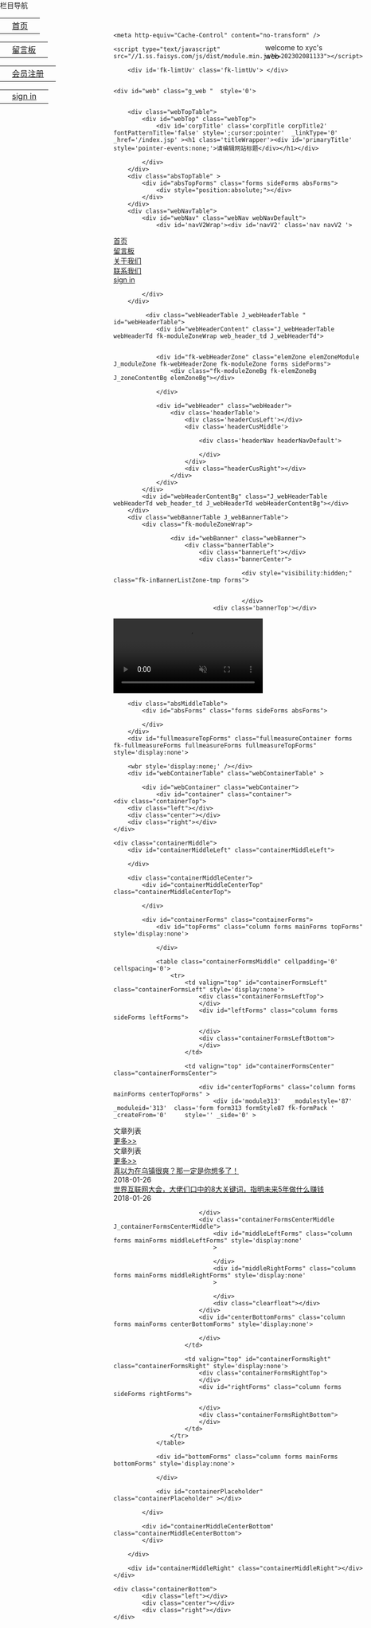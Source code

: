 <!--<html><head></head><body></body></html>-->
<html class="__noGmain g_html">
<head>
<title>hack chat</title>
<meta name="keywords" content=""/>
<meta name="description" content=""/>

<meta http-equiv="Content-Type" content="text/html; charset=utf-8" />
<link rel="dns-prefetch" href="//0.ss.faisys.com">
<link rel="dns-prefetch" href="//2.ss.faisys.com">
<link rel="dns-prefetch" href="//1.ss.faisys.com">
<link rel="dns-prefetch" href="//jzs.faisys.com">
<link rel="dns-prefetch" href="//fe.faisys.com">
<link rel="dns-prefetch" href="//jzfe.faisys.com">


	<meta http-equiv="Cache-Control" content="no-transform" />

<meta http-equiv="X-UA-Compatible" content="IE=edge" />
<meta name="format-detection" content="telephone=no,email=no,address=no" />
<meta name="renderer" content="webkit" />
<meta property="og:url" content="http://bb28233956-1.jzfkw.net">
<script id="faiHawkEyeScript" charset="utf-8" type="text/javascript" src="https://fe.faisco.cn/hawkEye/outerChain.jsp?appid=3002&aid=30457753&bsAid=30457753&bsId=1&bsWid=100&isOem=false&webName=site"></script>
<link rel="shortcut icon" href="data:;base64,="/>
<meta itemprop="name" content="hack chat"/>
<link rel='canonical' href='https://bb28233956-1.jzfkw.net/'>


<link type="text/css" href="//2.ss.faisys.com/css/dist/styles/siteBase2.min.css?v=202302081133" rel="stylesheet" />
<link type="text/css" href="//2.ss.faisys.com/css/dist/styles/base2.min.css?v=202302081133" rel="stylesheet" />
<link type="text/css" href="//2.ss.faisys.com/css/dist/module.min.css?v=202302081133" rel="stylesheet" />
<link type="text/css" href="//jzs.faisys.com/1010/fkTheme.min.css?v=20230111155647&aid=30457753&wid=100&isNavV2=true&isBannerV2=true&isGrayTest=true" rel="stylesheet" />

<link type="text/css" href="//2.ss.faisys.com/css/dist/styles/themeMixin.min.css?v=202302081133" rel="stylesheet" />

	
<style>
	.animateModule{
		opacity:0 !important;
	}
	
	.fk-formMiddle-hidden{opacity: 0}
</style>
<link type='text/css' href='//2.ss.faisys.com/css/dist/styles/newSearchBoxStyle.min.css?v=202204251139' rel='stylesheet'>
	<link type="text/css" href="http://bb28233956-1.jzfkw.net/jzcusstyle.jsp?id=-1&colId=2&extId=0&_csw=0" rel="stylesheet" id="cussstyle"/>

<script>


var _perfGray = true;
var _portalHost = "i.fkw.com";
var _mallJzallsiteHost = "i.mall.fkw.com";
var _wid = 100;
if (typeof Fai == 'undefined'){
    Fai = {};
    Fai.top = window;
}
var _lcid = 2052,
	_isNoFormIndex = true,
	_curLanCode = 'cn',
	_openStaticUrl = true,
	defaultLcid = 2052,
	_aid = 30457753,
	statId = -1,
	_debug = false,
	_isPre = false,
	_siteDomain = '//bb28233956-1.jzfkw.net',
	_resRoot = '//0.ss.faisys.com',
	_colId = 2,
	newsDetailPage = 7,
	productDetailPage = 8,
	photoDetailPage = 22,
	_fromColId = -1,
	_designAuth = false,
	_manageMode = false,
	_oem = false,
	siteVipBeforeExpireDays = -1000,
	siteVipBeforeExpireHours = 0,
	_getVipVipStartTime = {"siteVipStartMoreThan7Days":false,"siteVipStartMoreThan30DaysAllSite":false,"siteVipVipStartTime":"0"},                          
	_siteVer = 10,
	_fdpSiteVer = 1,
	_manageStatus = false,
    __noTable = true,
    __noGmain = true,
    _vueStyleGrayTest = false,
    _mutationObLog = false,
	_simpleTextGrayTest = true,
	_mutationObGrayTest = true,
	_openRemoveUrlArgs = true,
	_setReqHttpOnlyCookie = true,
	_useFullUrl = true,
	newUserHasAddModule = true,		
	_floatImgLazyLoadGrayTest = true,
	_showFirstOpenRapid = false,
	_isTemplateVersion2 = true,
	_uiMode= false,
	_openBannerLazyOptimize  = true,
	isWaterMarkUser = false;

     Fai.top._oldFooterGuideUrl = '//jz.fkw.com/blog/5405'; 
    _cusSiteWidth = 1200;
	Fai.top._uploadImgSizeLimit = 1;
	Fai.top.isReActive = false;;
	Fai.top.jzCustodyExpireShowAD = false;

</script>

<script type="text/javascript" src ="//1.ss.faisys.com/js/comm/vue/vue-2.6.14.min.js?v=202302081133"></script>

<script type="text/javascript" src="//1.ss.faisys.com/js/dist/libs/comMethods.min.js?v=202302081133"></script>
<script type="text/javascript" src="//1.ss.faisys.com/js/dist/libs/jzUtils.min.js?v=202302081133"></script>
<script type="text/javascript" src="//1.ss.faisys.com/js/comm/polyfill.min.js?v=202204251139"></script>
<script>var __jzFrontendResRoot__ = '//jzfe.faisys.com';</script>
<script src='//jzfe.faisys.com/dist/request/jzRequest.min.js?v=202301041255' type='text/javascript'></script>
<script src='//jzfe.faisys.com/dist/utils/jzUtils.min.js?v=202301041255' type='text/javascript'></script>
<script src='//jzfe.faisys.com/dist/biz-shared/bizShared.min.js?v=202301041255' type='text/javascript'></script>
<link href='//jzfe.faisys.com/dist/biz-shared/bizShared.min.css?v=202301041255' type='text/css' rel='stylesheet'/>


<script type="text/javascript" src="//1.ss.faisys.com/js/comm/jquery/jquery-core.min.js?v=202204251139"></script>
<script type="text/javascript" src="//1.ss.faisys.com/js/comm/jquery/jquery-mousewheel.min.js?v=201912181508"></script>

<script type="text/javascript" src="//1.ss.faisys.com/js/dist/frontend.min.js?v=202302081133"></script>
<script type="text/javascript" src="//1.ss.faisys.com/js/comm/jquery/jquery-ui-core.min.js?v=202302081133"></script>

<script type="text/javascript" src="//1.ss.faisys.com/js/dist/partitionSite.min.js?v=202302081133"></script>



<script type="text/javascript" src="//1.ss.faisys.com/js/locale/2052.min.js?v=202302081133"></script>

<script type="text/javascript" src="//1.ss.faisys.com/js/dist/site.min.js?v=202302081133"></script>

	<script type="text/javascript" src="//1.ss.faisys.com/js/dist/module.min.js?v=202302081133"></script>


</head>
<body class="g_body g_locale2052 g_cusSiteWidth bUserWrap" >

		<div id='fk-limtUv' class='fk-limtUv'> </div>	


	<div id="web" class="g_web "  style='0'>

	    
        <div class="webTopTable">
            <div id="webTop" class="webTop">
                <div id='corpTitle' class='corpTitle corpTitle2' fontPatternTitle='false' style=';cursor:pointer'  _linkType='0' _href='/index.jsp' ><h1 class='titleWrapper'><div id='primaryTitle' style='pointer-events:none;'>请编辑网站标题</div></h1></div>

            </div>
        </div>
        <div class="absTopTable" >
            <div id="absTopForms" class="forms sideForms absForms">
                <div style="position:absolute;"></div>
            </div>
        </div>
        <div class="webNavTable">
            <div id="webNav" class="webNav webNavDefault">
                <div id='navV2Wrap'><div id='navV2' class='nav navV2 '>
<div class='navMainContent'><div class='navContent'>
<div id='navCenterContent' class='navCenterContent'>
<div id='navCenter' class='navCenter'>
<div class='itemPrev'></div>
<div class='itemContainer'>
<div title='' id='nav2' class='item itemCol2 itemIndex1 itemSelected' colId='2'  onclick='JZ.setUrlArgToCookieAndJumpByWindowOpen("http://bb28233956-1.jzfkw.net/", "_self")' _jump='JZ.setUrlArgToCookieAndJumpByWindowOpen("http://bb28233956-1.jzfkw.net/", "_self")'>
<div class='itemCenter navItem'><a hidefocus='true' style='outline:none;' class='J_nav_item_link  ' href='http://bb28233956-1.jzfkw.net/'  onclick=';return false;' ><div class='nav_item_wrapper'><span class='itemName0 J_nav_item_name'>首页</span><span style='display:none;' class='navItemSubName J_nav_item_subname'>Home</span></div><div class='nav_item_arrow J_nav_item_arrow hide nav_item_arrow_hollow_triangle' data-pack-modules-len='0'></div></a></div></div>
<div class='itemSep'><span class='itemSepLine'></span></div><div title='' id='nav9' class='item itemCol9 itemIndex2' colId='9'  onclick='JZ.setUrlArgToCookieAndJumpByWindowOpen("http://bb28233956-1.jzfkw.net/msgBoard.jsp", "_self")' _jump='JZ.setUrlArgToCookieAndJumpByWindowOpen("http://bb28233956-1.jzfkw.net/msgBoard.jsp", "_self")'>
<div class='itemCenter navItem'><a hidefocus='true' style='outline:none;' class='J_nav_item_link  ' href='http://bb28233956-1.jzfkw.net/msgBoard.jsp'  onclick=';return false;' ><div class='nav_item_wrapper'><span class='itemName0 J_nav_item_name'>留言板</span><span style='display:none;' class='navItemSubName J_nav_item_subname'>Messages</span></div><div class='nav_item_arrow J_nav_item_arrow hide nav_item_arrow_hollow_triangle' data-pack-modules-len='0'></div></a></div></div>
<div class='itemSep'><span class='itemSepLine'></span></div><div title='' id='nav103' class='item itemCol103 itemIndex3' colId='103'  onclick='JZ.setUrlArgToCookieAndJumpByWindowOpen("http://bb28233956-1.jzfkw.net/col.jsp?id=103", "_self")' _jump='JZ.setUrlArgToCookieAndJumpByWindowOpen("http://bb28233956-1.jzfkw.net/col.jsp?id=103", "_self")'>
<div class='itemCenter navItem'><a hidefocus='true' style='outline:none;' class='J_nav_item_link  ' href='http://bb28233956-1.jzfkw.net/col.jsp?id=103'  onclick=';return false;' ><div class='nav_item_wrapper'><span class='itemName0 J_nav_item_name'>关于我们</span><span style='display:none;' class='navItemSubName J_nav_item_subname'>Nav</span></div><div class='nav_item_arrow J_nav_item_arrow hide nav_item_arrow_hollow_triangle' data-pack-modules-len='0'></div></a></div></div>
<div class='itemSep'><span class='itemSepLine'></span></div><div title='' id='nav104' class='item itemCol104 itemIndex4' colId='104'  onclick='JZ.setUrlArgToCookieAndJumpByWindowOpen("http://bb28233956-1.jzfkw.net/col.jsp?id=104", "_self")' _jump='JZ.setUrlArgToCookieAndJumpByWindowOpen("http://bb28233956-1.jzfkw.net/col.jsp?id=104", "_self")'>
<div class='itemCenter navItem'><a hidefocus='true' style='outline:none;' class='J_nav_item_link  ' href='http://bb28233956-1.jzfkw.net/col.jsp?id=104'  onclick=';return false;' ><div class='nav_item_wrapper'><span class='itemName0 J_nav_item_name'>联系我们</span><span style='display:none;' class='navItemSubName J_nav_item_subname'>Nav</span></div><div class='nav_item_arrow J_nav_item_arrow hide nav_item_arrow_hollow_triangle' data-pack-modules-len='0'></div></a></div></div>
<div class='itemSep'><span class='itemSepLine'></span></div><div title='' id='nav18' class='item itemCol18 itemIndex5' colId='18'  onclick='JZ.setUrlArgToCookieAndJumpByWindowOpen("http://bb28233956-1.jzfkw.net/login.jsp", "_self")' _jump='JZ.setUrlArgToCookieAndJumpByWindowOpen("http://bb28233956-1.jzfkw.net/login.jsp", "_self")'>
<div class='itemCenter navItem'><a hidefocus='true' style='outline:none;' class='J_nav_item_link  ' href='http://bb28233956-1.jzfkw.net/login.jsp'  onclick=';return false;' ><div class='nav_item_wrapper'><span class='itemName0 J_nav_item_name'>sign in</span><span style='display:none;' class='navItemSubName J_nav_item_subname'>Login</span></div><div class='nav_item_arrow J_nav_item_arrow hide nav_item_arrow_hollow_triangle' data-pack-modules-len='0'></div></a></div></div>
</div>
<div class='itemNext'></div>
</div>
</div>
</div>
</div>
</div>
</div>

            </div>
        </div>
		
             <div class="webHeaderTable J_webHeaderTable " id="webHeaderTable">
                <div id="webHeaderContent" class="J_webHeaderTable webHeaderTd fk-moduleZoneWrap web_header_td J_webHeaderTd">
       
                
                <div id="fk-webHeaderZone" class="elemZone elemZoneModule J_moduleZone fk-webHeaderZone fk-moduleZone forms sideForms">
                    <div class="fk-moduleZoneBg fk-elemZoneBg J_zoneContentBg elemZoneBg"></div>
                    
                </div>
                
                <div id="webHeader" class="webHeader">
                    <div class='headerTable'>
                        <div class='headerCusLeft'></div>
                        <div class='headerCusMiddle'>

                            <div class='headerNav headerNavDefault'>
                            
                            </div>
                        </div>
                        <div class="headerCusRight"></div>
                    </div>
                </div>
            </div>
            <div id="webHeaderContentBg" class="J_webHeaderTable webHeaderTd web_header_td J_webHeaderTd webHeaderContentBg"></div>
		</div>
		<div class="webBannerTable J_webBannerTable">
			<div class="fk-moduleZoneWrap">
					
					<div id="webBanner" class="webBanner">
						<div class="bannerTable">
                            <div class="bannerLeft"></div>
                            <div class="bannerCenter">
                                		
                                        <div style="visibility:hidden;" class="fk-inBannerListZone-tmp forms">

                                			
                                        </div>	
                                <div class='bannerTop'></div>
<div id='videoBanner' style='' class='video_banner_wrap '>		<div class='banner_video_background'>			<video id='bannerVideo' playsinline='' muted='muted' loop='loop' autoplay='autoplay' controls='false' class='banner_video_bg'><source src='//0.ss.faisys.com/image/rimage/section/banner/default/flv.mp4' type='video/mp4'>			</video>			<div class='banner_video_playbtn banner_video_playbtn-hidden'>				<div class='banner_video_svgbtn'></div>				<div class='banner_video_imgbtn' ></div>			</div>		</div>		<div class='banner_video_content'></div></div>
                            </div>
                            <div class="bannerRight"></div>
						</div>
					</div>
	    		</div>
	    	</div>

		<div class="absMiddleTable">
            <div id="absForms" class="forms sideForms absForms">
                
            </div>
		</div>
		<div id="fullmeasureTopForms" class="fullmeasureContainer forms fk-fullmeasureForms fullmeasureForms fullmeasureTopForms" style='display:none'>
			
		<wbr style='display:none;' /></div>
		<div id="webContainerTable" class="webContainerTable" >

            <div id="webContainer" class="webContainer">
                <div id="container" class="container">
    <div class="containerTop">
        <div class="left"></div>
        <div class="center"></div>
        <div class="right"></div>
    </div>

    <div class="containerMiddle">
        <div id="containerMiddleLeft" class="containerMiddleLeft">
                
        </div>

        <div class="containerMiddleCenter">
            <div id="containerMiddleCenterTop" class="containerMiddleCenterTop">
                
            </div>

            <div id="containerForms" class="containerForms">
                <div id="topForms" class="column forms mainForms topForms" style='display:none'>
                    
                </div>

                <table class="containerFormsMiddle" cellpadding='0' cellspacing='0'>
                    <tr>
                        <td valign="top" id="containerFormsLeft" class="containerFormsLeft" style='display:none'>
                            <div class="containerFormsLeftTop">
                            </div>
                            <div id="leftForms" class="column forms sideForms leftForms">
                                
                            </div>
                            <div class="containerFormsLeftBottom">
                            </div>
                        </td>

                        <td valign="top" id="containerFormsCenter" class="containerFormsCenter">
                
                            <div id="centerTopForms" class="column forms mainForms centerTopForms" >
                                <div id='module313'   _modulestyle='87' _moduleid='313'  class='form form313 formStyle87 fk-formPack ' _createFrom='0'     style='' _side='0' >
<div class='J_packContent f-packContent f-packContent313 elemZone elemZoneModule' id='fk-packContent313'><div class='fk-elemZoneBg J_zoneContentBg elemZoneBg f-packContentBg f-packContentBg313'></div>
<div id='module318'   _modulestyle='11' _moduleid='318'  class='form form318 formStyle11'     style='position:absolute;top:0px;left:0px;width:200px;' _side='0' >
<div class='formBanner formBanner318'  style=''>
<div class='left left318'></div>
<div class='center center318' valign='top'>
<div class='formBannerTitle formBannerTitle318'>
<span class='titleLeft titleLeft318' valign='top'>
</span>
<div class='titleCenter titleCenter318' valign='top'>
<div class='titleText titleText318'><span class='bannerNormalTitle fk_mainTitle mainTitle mainTitle318'>栏目导航</span></div>
</div>
<span class='titleRight titleRight318' valign='top'>
</span>
</div>
</div>
<div class='right right318'></div>
</div>
<div class=' formMiddle formMiddle318' style=''>
<div class='formMiddleCenter formMiddleCenter318 ' valign='top'>
<div class='formMiddleContent formMiddleContent318 fk-formContentOtherPadding' tabStyle='0'>
<div class='s_navList navAcrossContainer navA_C_J'><table class='navAcrossCotent navA_J g_item g_selected' cellpadding='0' cellspacing='0' _colId=2><tr><td class='navAcrossCotentLeft'></td><td class='navAcrossCotentCenter'><a class='navAcrossCotentL'  href='http://bb28233956-1.jzfkw.net/index.jsp'  onclick = 'return true;'><span class='itemName0 J_nav_item_name'>首页</span></a>
</td><td class='navAcrossCotentRight'></td></tr></table><div class='g_foldSepLine g_foldPLine g_separator'></div>
<table class='navAcrossCotent navA_J g_item' cellpadding='0' cellspacing='0' _colId=9><tr><td class='navAcrossCotentLeft'></td><td class='navAcrossCotentCenter'><a class='navAcrossCotentL'  href='http://bb28233956-1.jzfkw.net/msgBoard.jsp'  onclick = 'return true;'><span class='itemName0 J_nav_item_name'>留言板</span></a>
</td><td class='navAcrossCotentRight'></td></tr></table><div class='g_foldSepLine g_foldPLine g_separator'></div>
<table class='navAcrossCotent navA_J g_item' cellpadding='0' cellspacing='0' _colId=17><tr><td class='navAcrossCotentLeft'></td><td class='navAcrossCotentCenter'><a class='navAcrossCotentL'  href='http://bb28233956-1.jzfkw.net/signup.jsp'  onclick = 'return true;'><span class='itemName0 J_nav_item_name'>会员注册</span></a>
</td><td class='navAcrossCotentRight'></td></tr></table><div class='g_foldSepLine g_foldPLine g_separator'></div>
<table class='navAcrossCotent navA_J g_item' cellpadding='0' cellspacing='0' _colId=18><tr><td class='navAcrossCotentLeft'></td><td class='navAcrossCotentCenter'><a class='navAcrossCotentL'  href='http://bb28233956-1.jzfkw.net/login.jsp'  onclick = 'return true;'><span class='itemName0 J_nav_item_name'>sign in</span></a>
</td><td class='navAcrossCotentRight'></td></tr></table></div></div>
</div>
</div>
</div>
</div></div>

<div id="module316" _modulestyle="116" _moduleid="316" _side="0" data-server-rendered="true" class="form form316 formStyle116"><div cellpadding="0" cellspacing="0" class="formBanner formBanner316"><div class="left left316"></div> <div valign="top" class="center center316"><div class="formBannerTitle formBannerTitle316"><span valign="top" class="titleLeft titleLeft316"></span> <div valign="top" class="titleCenter titleCenter316"><div class="titleText titleText316"><span class="bannerNormalTitle fk_mainTitle mainTitle mainTitle316">文章列表</span> <!----></div></div> <span valign="top" class="titleRight titleRight316"></span></div> <div class="formBannerOther formBannerOther316"><div class="formBannerMore formBannerMore316"><span style="_display:inline-block;_position:relative;"><a hidefocus='true' class='bannerMoreInnerA'  href='http://bb28233956-1.jzfkw.net/nr.jsp?_reqArgs=%7B%22args%22%3A%7B%7D%2C%22type%22%3A15%7D'><span class='bannerMoreInnerSpan'>更多&gt;&gt;</span></a></span></div> <div class="formBannerBtn formBannerBtn316"><span style="_display:inline-block;_position:relative;"><a hidefocus="true" href="javascript:void(0);" onclick="Site.closeAd('module316');return false;" class="g_close"><span class="bannerMoreInnerSpan" style="_display:none;"></span></a></span></div></div> <div class="form-lottery-20201021-style form-lottery-20201021-style-1" style="opacity:0;display:none;"></div> <div class="form-lottery-20201021-style form-lottery-20201021-style-2" style="opacity:0;display:none;"></div></div> <div class="right right316"></div></div> <div class="formMiddle formMiddle316"><!----> <div valign="top" class="formMiddleCenter formMiddleCenter316"><!----> <div tabStyle="0" class="formMiddleContent formMiddleContent316 fk-formContentOtherPadding"><div class="news_list_wrap news_list_wrap-0"><!----></div></div></div> <!----></div></div>
<div id="module319" _modulestyle="116" _moduleid="319" _side="0" data-server-rendered="true" class="form form319 formStyle116"><div cellpadding="0" cellspacing="0" class="formBanner formBanner319"><div class="left left319"></div> <div valign="top" class="center center319"><div class="formBannerTitle formBannerTitle319"><span valign="top" class="titleLeft titleLeft319"></span> <div valign="top" class="titleCenter titleCenter319"><div class="titleText titleText319"><span class="bannerNormalTitle fk_mainTitle mainTitle mainTitle319">文章列表</span> <!----></div></div> <span valign="top" class="titleRight titleRight319"></span></div> <div class="formBannerOther formBannerOther319"><div class="formBannerMore formBannerMore319"><span style="_display:inline-block;_position:relative;"><a hidefocus='true' class='bannerMoreInnerA'  href='http://bb28233956-1.jzfkw.net/nr.jsp?_reqArgs=%7B%22args%22%3A%7B%7D%2C%22type%22%3A15%7D'><span class='bannerMoreInnerSpan'>更多&gt;&gt;</span></a></span></div> <div class="formBannerBtn formBannerBtn319"><span style="_display:inline-block;_position:relative;"><a hidefocus="true" href="javascript:void(0);" onclick="Site.closeAd('module319');return false;" class="g_close"><span class="bannerMoreInnerSpan" style="_display:none;"></span></a></span></div></div> <div class="form-lottery-20201021-style form-lottery-20201021-style-1" style="opacity:0;display:none;"></div> <div class="form-lottery-20201021-style form-lottery-20201021-style-2" style="opacity:0;display:none;"></div></div> <div class="right right319"></div></div> <div class="formMiddle formMiddle319"><!----> <div valign="top" class="formMiddleCenter formMiddleCenter319"><!----> <div tabStyle="0" class="formMiddleContent formMiddleContent319 fk-formContentOtherPadding"><div class="news_list_wrap news_list_wrap-0"><div class="m_news m_new_padding_0 m_news__wrap-0"><div class="m_news_wrap"><div class="m_row_class m_news_0"><!----> <div class="m_news_list m_news_col_1 head_style_0"><div id="m_news_content4" class="m_news_content"><!----> <!----> <div id="m_news_info4" class="m_news_info"><div class="news_title"><!----> <a href="http://bb28233956-1.jzfkw.net/nd.jsp?id=4" target="_blank" title="真以为在乌镇很爽？那一定是你想多了！" onclick="Fai.top.JZ.setUrlArgToCookie(this, {&quot;args&quot;:{&quot;id&quot;:4},&quot;anchor&quot;:&quot;_np=2_319&quot;,&quot;type&quot;:10}); return false;" class="article_title"><!----> <span class="title_content">
            真以为在乌镇很爽？那一定是你想多了！
        </span></a></div><div rowIndex="0" index="0" class="news_time"><span class="normal_time">
                2018-01-26
        </span></div><div rowIndex="0" index="0" class="news_summary" style="display:none;">嘿嘿嘿，动力奶爸回总部了，今天叔为所欲为了！<br/>这几天都被世界互联网大会的新闻炸飞了，世界上头部互联网公司们赚足了眼球，可谓政策一片利好，前途大放光明。<br/></div><!----></div> <!----></div> <div class="row_line_wrap col_one"> <div class="m_row_line"></div></div> <!----><div id="m_news_content3" class="m_news_content"><!----> <!----> <div id="m_news_info3" class="m_news_info"><div class="news_title"><!----> <a href="http://bb28233956-1.jzfkw.net/nd.jsp?id=3" target="_blank" title="世界互联网大会，大佬们口中的8大关键词，指明未来5年做什么赚钱" onclick="Fai.top.JZ.setUrlArgToCookie(this, {&quot;args&quot;:{&quot;id&quot;:3},&quot;anchor&quot;:&quot;_np=2_319&quot;,&quot;type&quot;:10}); return false;" class="article_title"><!----> <span class="title_content">
            世界互联网大会，大佬们口中的8大关键词，指明未来5年做什么赚钱
        </span></a></div><div rowIndex="0" index="1" class="news_time"><span class="normal_time">
                2018-01-26
        </span></div><div rowIndex="0" index="1" class="news_summary" style="display:none;">第四届世界互联网大会12月3日于乌镇开幕，主题是“发展数字经济，促进开放共享——携手共建网络空间命运共同体”<br/>对大会致祝贺信，表示当前以信息技术为代表的新一轮科技和产业革命正在萌发，为经济社</div><!----></div> <!----></div> <!----> <!----></div></div> <!----> <section><i class="m_news_arrow news_left_arrow" style="display:none;"><svg class="slider_svg"><use xlink:href="#icon_arrow"></use></svg></i> <i class="m_news_arrow news_right_arrow" style="display:none;"><svg class="slider_svg"><use xlink:href="#icon_arrow1"></use></svg></i></section></div></div> <!----></div></div></div> <!----></div></div>
<div id='module328'   _modulestyle='87' _moduleid='328'  class='form form328 formStyle87 fk-formPack ' _createFrom='0'     style='' _side='0' >
<div class='J_packContent f-packContent f-packContent328 elemZone elemZoneModule' id='fk-packContent328'><div class='fk-elemZoneBg J_zoneContentBg elemZoneBg f-packContentBg f-packContentBg328'></div>
<div id='module327'   _modulestyle='79' _moduleid='327'  class='form form327 formStyle79'     style='position:absolute;top:45px;left:545px;width:300px;' _side='0' >
<div class='lightModuleOuterContent lightModuleOuterContent327'><div class='floatImg floatImg_J floatImg_J_special'><a hidefocus='true' class='J_floatImg_jump f_floatImg_jump ' >
<div class='floatImgWrap'><div class='forMargin'><img id='float_img_327' class=' lazyload_transparent float_in_img J_defImage ' data-original='//1.s140i.faiscm.com/2/AIwBCAAQAhgAIPqzi9cFKO3C66IHMIAPOIAK!300x300.jpg' src='//0.ss.faisys.com/image/loading/dot.gif'  alt='' /></div></div></a>
</div></div>
</div>
</div></div>

<div id='module330'   _modulestyle='87' _moduleid='330'  class='form form330 formStyle87 fk-formPack ' _createFrom='0'     style='' _side='0' >
<div class='J_packContent f-packContent f-packContent330 elemZone elemZoneModule' id='fk-packContent330'><div class='fk-elemZoneBg J_zoneContentBg elemZoneBg f-packContentBg f-packContentBg330'></div>
<div id='module331'   _modulestyle='86' _moduleid='331'  class='form form331 formStyle86 siteEditor '     style='position:absolute;top:87px;left:533px;width:134px;' _side='0' >
<div class='lightModuleOuterContent lightModuleOuterContent331'><div class='fk-editor simpleText fk-editor-break-word  '>welcome to xyc's web</div></div>
</div>
</div></div>


                            </div>
                            <div class="containerFormsCenterMiddle J_containerFormsCenterMiddle">
                                <div id="middleLeftForms" class="column forms mainForms middleLeftForms" style='display:none'
                                >
                                
                                </div>
                                <div id="middleRightForms" class="column forms mainForms middleRightForms" style='display:none'
                                >
                                
                                </div>	
                                <div class="clearfloat"></div>
                            </div>
                            <div id="centerBottomForms" class="column forms mainForms centerBottomForms" style='display:none'>
                                
                            </div>
                        </td>

                        <td valign="top" id="containerFormsRight" class="containerFormsRight" style='display:none'>
                            <div class="containerFormsRightTop">
                            </div>
                            <div id="rightForms" class="column forms sideForms rightForms">
                                
                            </div>
                            <div class="containerFormsRightBottom">
                            </div>
                        </td>
                    </tr>
                </table>

                <div id="bottomForms" class="column forms mainForms bottomForms" style='display:none'>
                    
                </div>

                <div id="containerPlaceholder" class="containerPlaceholder" ></div>
                
            </div>

            <div id="containerMiddleCenterBottom" class="containerMiddleCenterBottom">
            </div>

        </div>

        <div id="containerMiddleRight" class="containerMiddleRight"></div>
    </div>
    
    <div class="containerBottom">
            <div class="left"></div>
            <div class="center"></div>
            <div class="right"></div>
    </div>
</div>
            </div>
		</div>
		<div id="fullmeasureBottomForms" class="fullmeasureContainer forms fk-fullmeasureForms fullmeasureForms fullmeasureBottomForms" 
		style='display:none'>
			
		<wbr style='display:none;' /></div>
        <div class="absBottomTable">
            <div id="absBottomForms" class="forms sideForms absForms">
                <div style="position:absolute;"></div>
            </div>
        </div>
		
		<div id="webFooterTable" class="webFooterTable J_webFooterTable" >
            <div class="fk-moduleZoneWrap">
                <div id="fk-webFooterZone" class="elemZone elemZoneModule J_moduleZone fk-webFooterZone fk-moduleZone forms sideForms">
                    <div class="fk-moduleZoneBg fk-elemZoneBg J_zoneContentBg elemZoneBg"></div>
                    
                </div>
                
                    <div id="webFooter" class="webFooter">
                        <div id='footer' class='footer' ><div class='footerTop'><div class='topLeft'></div><div class='topCenter'></div><div class='topRight'></div></div><div class='footerMiddle'><div class='middleLeft'></div><div class='middleCenter' align='center'><div class='footerContent'><div class='footerInfo footerInfoV2 J_footerInfo'>©2023 - hack chat 版权所有</div><div class='footerSupport' id='footerSupport' ><span class='footerMobile J_supportItem'><a hidefocus='true' href='https://bb28233956-1.m.jzfkw.net' target='_blank'>手机版</a></span>       <span class='footerSep J_footerSep'>|</span><span class='footerFaisco J_supportItem'>本站使用<a class='J_supportLink' hidefocus='true' href='//jz.fkw.com?_ta=2524' onclick='Site.logDog(100065, 0);' target='_blank' ><svg id='faisco-icons-logo' class='toolbar_site_logo' style='width: 22px; height: 16px; padding-left:2px;position:relative; top: 3px;'><use xlink:href='#icon_site_logo_no_color'></use></svg>凡科建站</a><span style='padding-left:8px;' class='J_buildText'>搭建</span></span>       <span class='footerSep J_footerSep'>|</span>           <span id='footerLogin' class='footerLogin J_supportItem'><a name='popupLogin' hidefocus='true' href='https://i.fkw.com?cacct=bb28233956&_fromsite=true' onclick='Fai.closeTip("#footerLogin");Site.logDog(200584,0);'>管理登录</a></span>       		<span class='footerSep J_footerSep footerIpv6Step' style='display:none;'>|</span>           	<span id='footerIpv6' class='footerIpv6 J_supportItem' style='position:relative;display:none;'>					本站支持&nbsp;<svg style='vertical-align: middle;margin-top: -2px;width:40px;height:19px;'><use xlink:href='#icon_ipv6'></use></svg>				</span>                    <span class='bgplayerButton' id='bgplayerButton' style='display:none;'></span><span class='jz_bgMusic_container J_bgMusic'  style='display:none;' type='0'><canvas class='jz_bgPlay jz_bgPlay_0' id='jz_bgPlay_0' width='20' height='12'></canvas><span class='jz_bgPlay jz_bgPlay_1'><span class='bgPlay_wrap'><i class='bgPlay_inner'><span class='bgPlay_before'></span><span class='bgPlay_after'></span></i><svg class='jz_bgPlay_circle'><use xlink:href='#icon_circle'></use></svg></span></span><span class='jz_bgPlay jz_bgPlay_2'><span class='bgPlay_wrap'><i class='bgPlay_inner'><span class='bgPlay_before'></span><span class='bgPlay_after'></span></i></span><span class='bgPlay_text_container'><span class='bgPlay_text_wrap'><span class='bgPlay_text_inner'><span class='bgPlay_text_singer'></span><span class='bgPlay_text_split'>-</span><span class='bgPlay_text_song'></span></span><span class='bgPlay_text_inner'><span class='bgPlay_text_singer'></span><span class='bgPlay_text_split'>-</span><span class='bgPlay_text_song'></span></span></span></span></span></span></div></div></div><div class='middleRight'></div></div><div class='footerBottom'><div class='bottomLeft'></div><div class='bottomCenter'></div><div class='bottomRight'></div></div></div>

                    </div>
                
		     </div>
		 </div>
		
		<div class="clearfloat"></div>
	</div>	
	
<div class="floatLeftTop manageTranTop"  style='0' >
	<div id="floatLeftTopForms" class="forms sideForms floatForms">
		
	</div>
</div>
<div class="floatRightTop manageTranTop"  style='0' >
	<div id="floatRightTopForms" class="forms sideForms floatForms">
		
	</div>
</div>
<div class="floatLeftBottom">
	<div id="floatLeftBottomForms" class="forms sideForms floatForms">
		
	</div>
</div>
<div class="floatRightBottom">
	<div id="floatRightBottomForms" class="forms sideForms floatForms">
		
	</div>
</div>
<div id="popupLevel" class="popupLevel">
	<div id="popupLevelWrap" class='popupLevelWrap'>
		<div id="popupLevelEditToolArea" class="popupLevelEditToolArea">
			<div id="popupLevelEditPanel" class="popupLevelEditPanel"></div>
			<div id="popupLevelEditTool" class="popupLevelEditTool"></div>
		</div>
		<div id="popupLevelForms" class="forms sideForms popupLevelForms"></div>
	</div>
</div>


	<div id="bgMusic" class="bgMusic"></div>	
	<link type='text/css' href='//2.ss.faisys.com/css/dist/styles/fontsIco.min.css?v=202204251139' rel='stylesheet' />

<script type="text/javascript">
try{

Fai.top = window;
Fai.top.manageAuth = false;
Fai.top.mobiDesignAuth = false;
Fai.top.packManualVersion = false;
Fai.top._onlyHasBannerEditAuth = false;
Fai.top._formManageAuth = false;
Fai.top.openMsgSearch = false; 
Fai.top.pageName = "首页";   
Fai.top._reqArgs = "";
Fai.top.isNeed = false;  
Fai.top.businessId = 2;  
Fai.top.sceneId104 = 104;  
Fai.top.sceneId105 = 105;  
Fai.top.sceneId106 = 106;  
Fai.top.siteHost = "bb28233956.jz.fkw.com";      
Fai.top._isLoginO = false; 
Fai.top.isSale = false; 
Fai.top.domainBind = 1;
Fai.top.enableGuide = false;
Fai.top._templateFrame = 1010;
Fai.top._majorColorData = "#2b2b2b";
Fai.top.isJzAllSiteV2 = true;
Fai.top.supportHttps = true;
Fai.top.jzVersion = 1;
Fai.top._supportFileTypeList = ["jpg","jpeg","png","pdf","gif","docx","txt","pptx","rar","mp3","mp4","wav","wma","flac","xls","xlsx","zip","doc"];
Fai.top.contextMenuDisabled = false;  
Fai.top._navStyleV2Data = {"no":true,"s":0,"snt":0,"ncb":false,"onft":false,"nmove":0,"oinc":false,"nhi":true,"ns":{"y":0,"w":-1,"h":-1},"arrow":{"v":false,"s":0},"ni":{"v":false,"p":0,"s":false,"sv":24},"np":{"y":0},"nbg":{"c":"","f":"","p":"","y":0},"nct":{"y":0,"cw":560},"nal":{"y":0},"nifc":{"y":0,"ic":"","sc":""},"nif":{"y":0,"fs":12,"ff":"","ic":"","sc":"","w":0,"i":0,"d":0},"nsif":{"y":0},"nis":{"y":0,"w":-1,"h":-1},"nisp":{"y":0,"s":0,"h":0,"c":""},"nir":{"y":0,"s":0},"nib":{"y":0,"c":"","s":0,"t":true,"b":true,"l":true,"r":true},"snfc":{"y":0},"snf":{"y":0},"snr":{"y":0},"snb":{"y":0,"t":true,"b":true,"l":true,"r":true},"snm":{"y":0},"snlw":{"y":0},"sntf":{"y":0},"snab":{"y":0},"tnfc":{"y":0},"tnf":{"y":0,"ta":0},"tnr":{"y":0},"tnb":{"y":0,"t":true,"b":true,"l":true,"r":true},"ndl":false,"ndls":0,"nsucc":false,"nscc":"","fts":{"nifc":{"y":0,"ic":"","sc":""},"nif":{"y":0,"fs":12,"ff":"","ic":"","sc":"","w":0,"d":0,"i":0},"nsif":{"y":0},"nisp":{"y":0,"c":"","s":0,"h":0},"nir":{"y":0,"s":0},"nib":{"y":0,"t":true,"b":true,"l":true,"r":true,"s":0,"c":""},"nbg":{"y":0,"c":"","f":"","p":""}},"nst":0,"nmw":1200};				  		
Fai.top.haveMallData = true;
Fai.top._firstOpenRapid = false;
Fai.top._newPerform = true;
Fai.top.resMap = {
	css:{
		highLight: "//2.ss.faisys.com/css/dist/styles/highLight.min.css?v=202204251139",
		paydialog: "//2.ss.faisys.com/css/dist/styles/dialog.min.css?v=202204251139",
		oldColorPicker: "//2.ss.faisys.com/css/comm/colorpicker/colorpicker.min.css?v=202204251139",
		questionwrap: "//2.ss.faisys.com/css/dist/styles/questionwrap.min.css?v=202204251139",
		material:"//fe.faisys.com/material_library_1_0/css/app.min.css?v=202211091200",
		guidePanel:"//2.ss.faisys.com/css/dist/guidePanel.min.css?v=202302081133",
		navPackPanel:"//2.ss.faisys.com/css/dist/styles/packPanel.min.css?v=202204251139"
	},
	js:{
		svgAnime:"//1.ss.faisys.com/js/comm/animate.min.js?v=201912181508",
		domClip:"//1.ss.faisys.com/js/dist/libs/domToImage.min.js?v=202302081133",
		material_vendor:"//fe.faisys.com/material_library_1_0/js/vendor.min.js?v=202211091200",
		material:"//fe.faisys.com/material_library_1_0/js/app.min.js?v=202211091200",
		contextMenu:"//1.ss.faisys.com/js/comm/jquery/jquery-contextMenu.min.js?v=202204251139",
		parallax:"//1.ss.faisys.com/js/comm/jquery/jquery-parallax.min.js?v=202010281225",
		guidePanel:"//1.ss.faisys.com/js/dist/guidePanel.min.js?v=202302081133",
		navPackPanel:"//1.ss.faisys.com/js/dist/libs/packPanelCompon.min.js?v=202302081133",
		swfUpload:"//1.ss.faisys.com/js/comm/SWFUpload2v/swfupload.min.js?v=202204251139",
	    jqUpload:"//1.ss.faisys.com/js/comm/SWFUpload2v/jquery.uploadify.min.js?v=202204251139",
	    three:"//1.ss.faisys.com/js/comm/three/three.min.js?v=202204251139", 
	    sphereviewer:"//1.ss.faisys.com/js/comm/three/photo-sphere-viewer.min.js?v=202204251139",
	    booking:"//1.ss.faisys.com/js/dist/libs/bookingSubmitPanel.min.js?v=202302081133"
	}
}
Fai.top.carousel3D = {};
Fai.top._siteStat_ndId = -1;
Fai.top._siteStat_pdId = -1;
Fai.top.siteTipList = [];
Fai.top.cutPicture = false;


Fai.top.limit_animation = false;
Fai.top.limit_pic_effect = false;
Fai.top.isJzCdnFlowLimit = false;


	Fai.top.viewUrl = 'https://bb28233956-1.jzfkw.net/cn/view.jsp';
	var _Global = {},
	_newRapidSite = true,
	_canNewsScore = false,
	bgmCloseToOpen = false,
	_newsGuideJumpToTemplateUrl = 'sf16590494.jz.fkw.com',
	isGuide_sample = false,
	_showNewUsersGuide = false,
	_newsGuideClickHelp = false,
	_newsGuideCopyDemo = false,
	_newsGuideReplaceImg = false,
	_newsGuideAddModule = false,
	_newsGuideClickPanel = false,
	newGuideCreateCol = false,
	newGuideEditBanner = false,
	newPhotoSlidesGrayTest = true,
	_loginDays = 1,
	_devMode = false,
	_guideNewUserStep = -1,
	_inGuideNewUser = false,
	_isSupportPreTestUser = false,
	optingStep = 0,
	guide_continue = 0,
	_creatNewSite = false,
	_isOpenRapid = false,
	isEnterRapidFirst = false,												
	_newUser = false,
	_colOtherStyleData = {"independentList":[],"hh":false,"fh":false,"y":0,"h":0,"layout4Width":0,"layout5Width":0},					   
	_templateOtherStyleData = {"h":560,"independentList":[],"hh":false,"fh":false,"y":0,"layout4Width":0,"layout5Width":0},		
	_allowedHtmlUrl = false,
	_openHtmlUrl = false,
	_isBUser = true,
	showQRCode = false,
	productQRCodeOpen = false,
	_isCliIdBUse = true,
	manageClose = false,
	isFirstLogin = false,										
	_isMallWeb = false,
	_proSiteQueryStr = '',//by jser
	httpStr = 'https://',
    _fromModuleCenter = false,
    _fromJzAllSite = false,
	vipExpireTime = '',
	_companyGoalIsSite = false,  
	_companyGoal11 = 7,  
	_headerTopStyle = {"hts":-1,"hg":{"f":"","p":"","y":0,"r":3,"ps":0,"c":""},"m":{},"bb":{"y":0},"zh":false,"hf":false,"hfb":{"f":"","p":"","y":0,"r":3,"ps":0,"c":""},"hftt":1,"sfts":false},			  // 顶部样式（模板）
    _customHeaderTopStyle = {"hts":-1,"hg":{"f":"","p":"","y":0,"r":3,"ps":0,"c":""},"m":{},"bb":{"y":0},"zh":false,"hf":false,"hfb":{"f":"","p":"","y":0,"r":3,"ps":0,"c":""},"hftt":1,"sfts":false},  // 自定义顶部样式
	_titleData = {"h":false,"x":"请编辑网站标题","t":-1,"l":-1,"f":"","s":-1,"w":0,"c":"","i":0,"u":0,"ps":0,"ins":false,"fl":[],"st":{"y":0,"x":"","f":"","c":"","s":0,"i":0,"w":0,"u":0},"jm":{"y":0},"fp":false,"fts2":{"f":{"c":"","d":-1,"w":-1,"i":-1}}};							
    _Global.useElevatorNav = false;
    _Global.isUseElevatorNav =false;
    _Global.isHomePage =true;
    _Global.moduleManage = false;
	_Global.newsManage = false;
	_Global.siteMapDomain = 'bb28233956-1.jzfkw.net';
	_Global._useTemplateBackground = true,		
	_Global.openSuspendServ = false,		
	_useTemplateLocale = true,					
    _localeData = {"h":false,"x":"中文","y":"English","z":"繁体","v":"日本語","k":"한국어","lo":"ພາສາລາວ","th":"ภาษาไทย","es":"Español","ru":"русский","fra":"français","it":"Italia","de":"Deutsch","ug":"ئۇيغۇرچە","lp":false,"f":"","s":-1,"w":-1,"fp":false,"fts":{"f":{"c":"","d":0,"w":-1,"f":"","s":-1,"i":0},"fp":false}},							
	_templateLocaleData = {"h":false,"x":"中文","y":"English","z":"繁体","v":"日本語","k":"한국어","lo":"ພາສາລາວ","th":"ภาษาไทย","es":"Español","ru":"русский","fra":"français","it":"Italia","de":"Deutsch","ug":"ئۇيغۇرچە","lp":false,"f":"","s":-1,"w":-1,"fp":false,"fts":{"f":{"c":"","d":0,"w":-1,"f":"","s":-1,"i":0},"fp":false}};			
	var datePickerCssSource = "//2.ss.faisys.com/css/dist/styles/datepicker.min.css?v=202302081133";
	
	var _homeHost = "www.fkw.com";
var _templateDefLayout = {BANNER_NAV:0,NAV_FLOAT:1,LEFT_NAV_BANNER_RIGHT_HIDE:3,LEFT_NAV_CENTER_BANNER_RIGHT_HIDE:4,LEFT_BANNER_NAV_RIGHT_HIDE:5,LEFT_NAV_EXPEND_CENTER_BANNER:6,CENTER_TOP_BANNER_RIGHT_HIDE:7,LEFT_HIDE_CENTER_TOP_BANNER:8,NAV_FLOAT_ON_BANNER:9,NAV_BANNER:10}; 
Fai.top.isIncToVue = false;



$(function() {
	if (Fai.top.isJzCdnFlowLimit) {
		Site.initVideoResourceHandler();
		Site.initAudioResourceHandler();
	}

	
		Site.ajaxLoadModuleDom(2, 0, {"_ajaxLoadModuleList":[],"_partDomInfoList":[],"fullUrl":"http://bb28233956-1.jzfkw.net/"});
	
	Site.showOrHideMailBox();
	

	Site.loadLastLoginAcct('bb28233956');

	Site.bindBeforeUnloadEvent(false, false, false);
	Site.initTemplateLayout(_templateDefLayout.NAV_FLOAT, true, false );
	
	// ajax统计
	Site.total({colId:2, pdId:-1, ndId:-1, sc:0, statId:statId});
	//保留旧用户的初始化版式区域4 和区域5 中，区域4的padding-right空间
	Site.colLayout45Width();
	//各个模块inc吐出脚本
	Site.initCorpTitleJump();
Site.initCorpTitle({"fontList":[]});
Site.bannerV2.init({"_open":false,"width":0,"widthType":0,"defaultwidth":0,"cusBannerWidth":0,"bannerListAdapt":0,"backgroundType":0,"backgroundColor":"","backgroundOpacity":100,"bannerType":1,"videoData":{"fId":"/image/rimage/section/banner/default/flv.mp4","fst":0,"fsh":0.0,"fUrl":"//0.ss.faisys.com/image/rimage/section/banner/default/flv.mp4"}}, []);
Site.initModuleNavListAcrossDisplay(318,{}, false, {"y":0,"s":0,"w":1});
jzModule.Module.install({"id":318,"type":1,"style":11,"module":{"id":318,"commProp":{"al":[],"cal":[]},"style":11,"flag":0,"prop0":0},"perform":{"moduleAttr":{"_inpack":313}}});

jzModule.Module.install({"prop1":[{"i":318,"t":0,"l":0,"dir":1,"dist":0.4}],"prop2":0,"prop5":{"bgEffect":{"type":0,"packBg":{"y":0,"c":"#000","f":"","r":0,"o":100},"maskBg":{"y":0,"c":"#000","f":"","r":0,"o":100}},"packEffect":{"type":0},"link":{"isOpen":0,"hi":"","ot":false,"nf":false,"h":"","hn":""}},"id":313,"type":1,"style":87,"module":{"id":313,"commProp":{"al":[],"cal":[]},"style":87,"flag":0,"prop0":0},"perform":{"moduleAttr":{"_autoHeight":0}}});

jzModule.Module.activeModule({"module":{"aid":30457753,"id":316,"type":1,"flag":67,"name":"文章列表","content":"","style":116,"prop0":20,"prop3":[0],"wid":100,"blob0":{"moreType":1,"newsIDList":"[]","sortKey":2,"sortType":0,"moreNofollow":false,"selectStyle":0,"colCount":0,"headlineStyle":0,"rowCount":1,"newsTitle":0,"newsTime":0,"scrollDir":0,"scrollSpeed":1,"oldStyle":-1,"paddingStyle":0,"showTitle":1,"autoSlide":0,"slideShowTime":4.0,"slideSwitchTime":0.8,"effType":1,"borderSet":0,"borderColor":"#000","borderWidth":1,"borderStyle":1,"moreCusUrl":""},"prop6":0,"global":false,"createTime":1672969967000,"prop8":0,"updateTime":1672969985000,"pattern":{"v":1,"e":0,"btc":{"at":"副标题"},"bm":{"f":"微软雅黑","s":12,"d":0,"i":0,"c":"#000","fct":0,"r":0,"u":0,"y":0,"py":0,"fi":"","fic":"","ficon":"","fico":"","b":{"t":0,"c":"","f":"","p":"//2.ss.faisys.com/image/no-pic.jpg","r":-1},"ms":{"t":0,"w":0}},"bi":{"fi":false,"ftc":false,"c":"#000","fc":"","ps":0,"r":3,"y":0,"p":"","f":""},"cli":{"y":0,"ifi":false,"ps":0,"r":0},"cis":{"y":0,"w":13},"vnl2":{"aw":0,"align":0,"pl":0,"ns":1,"ni":{"scale":0,"position":0,"size":{"t":0,"w":260,"h":160},"radius":{"t":0,"s":5}},"np":{"t":0,"s":0},"sp":{"t":0,"h":0,"v":0},"tl":{"t":0,"c":"#ccc"},"defaultBg":{"t":0,"c":"#ccc"},"toggleBg":{"t":0,"c":"#ccc"},"ti":{"t":0,"s":0},"split":{"t":0,"bw":1,"bs":0,"bc":"#F0F0F0"},"title":{"y":0,"fct":0,"c":"#000","f":"微软雅黑","i":0,"d":0,"w":0,"s":12},"time":{"y":0,"fct":0,"c":"#000","f":"微软雅黑","i":0,"d":0,"w":0,"s":12},"summary":{"y":0,"fct":0,"c":"#000","f":"微软雅黑","i":0,"d":0,"w":0,"s":12},"hs":{"y":0,"fct":0,"c":"#000","f":"微软雅黑","i":0,"d":0,"w":0,"s":12},"group":{"y":0,"fct":0,"c":"#000","f":"微软雅黑","i":0,"d":0,"w":0,"s":12},"head":{"y":0,"fct":0,"c":"#000","f":"微软雅黑","i":0,"d":0,"w":0,"s":12},"hover":{"y":0,"fct":0,"c":"#000","f":"微软雅黑","i":0,"d":0,"w":0,"s":12},"hh":{"y":0,"fct":0,"c":"#000","f":"微软雅黑","i":0,"d":0,"w":0,"s":12},"titleImg":{"y":0,"r":4,"f":"","p":""}},"mmcp":{"mcs":20},"gm":{"f":"微软雅黑","c":"#000","fi":"","fico":"","b":{"c":"","f":"","t":0,"p":"","r":-1},"y":0,"s":12,"w":0,"d":0,"fct":0,"py":0,"r":0,"u":0,"i":0,"fic":"","ficon":""},"ti":{"pt":{"fs":12,"u":0,"i":0,"w":0,"fct":0,"fc":"#000","ff":"微软雅黑","y":0},"b":{"y":0},"d":{"y":0}},"pa":2,"sbp":{"iw":20,"ih":-1,"sc":"#c40000","bb":"transparent","bc":"#ddd","utc":0,"bt":0,"bw":1,"bs":0},"h":0,"w":0,"bs":0,"sp":0,"ftp":false,"tran":100,"cta":0,"ts":0,"mmcs":0,"fms":0,"fmp":{"mb":[{"y":0,"o":0,"px":0}],"cb":{"y":0,"o":0},"cw":-1,"bt":0,"flv":{"fId":"","fUrl":"","mh":0.0},"i":{"y":0},"b":{"y":0}},"sbs":0,"nsbs":1,"ansb":false,"d":{"y":0,"c":"#000","w":1,"s":0,"t":1,"b":1,"l":1,"r":1},"br":{"t":0,"v":0,"u":0,"tl":0,"bl":0,"tr":0,"br":0},"st":{"y":0,"fct":0,"c":"#000","f":"微软雅黑","i":0,"d":0,"w":0,"s":12},"ss":{"w":-1,"h":-1},"sb":{"y":0,"s":0,"r":0,"c":"#000","f":"","p":""},"s":{"ts":{"w":-1,"h":-1},"tlb":{"y":0},"trb":{"y":0},"bs":{"w":-1,"h":-1},"blb":{"y":0},"brb":{"y":0},"clr":{},"crr":{},"cp":{"y":0}},"o":{"y":0,"t":0,"r":0,"b":0,"l":0},"i":{"y":0,"l":-1,"r":-1,"t":-1,"b":-1},"blt":{"t":1},"lts":{"t":1},"bt":{"y":0,"f":"微软雅黑","c":"#000","s":12,"w":0,"a":0,"py":0,"r":0,"u":0,"d":0,"i":0,"pp":0,"fct":0,"ppt":0},"bat":{"y":0,"i":0,"s":12,"w":0,"d":0,"c":"#000","f":"微软雅黑","fct":0},"bdl":{"y":0,"pmt":0,"c":"#000","pm":0},"bh":0,"bg":{"y":0,"c":"#000","f":"","r":0,"p":""},"blcr":{"lb":{"t":0},"lw":-1,"cb":{"t":0},"rb":{"t":0},"rw":-1},"bl":{"l":{"t":0},"r":{"t":0},"t":{"t":0},"b":{"t":0}},"cb":{"y":0,"o":0,"r":0,"c":"#000","f":"","p":""},"btlcr":{"lt":0,"ct":0,"rt":0,"lb":{"t":0,"p":"//2.ss.faisys.com/image/no-pic.jpg"},"cb":{"t":0,"p":"//2.ss.faisys.com/image/no-pic.jpg"},"rb":{"t":0,"p":"//2.ss.faisys.com/image/no-pic.jpg"},"ld":{"t":0},"cd":{"t":0},"rd":{"t":0},"ls":{"t":0},"rs":{"t":0},"lr":{"t":0},"cr":{"t":0},"rr":{"t":0}},"ct":{"y":0,"fct":0,"cs":12,"w":0,"f":"微软雅黑","i":0,"c":"#000","d":0,"v":0},"csl":{"y":0,"s":0,"w":1},"cl":{"y":0,"ls":12,"fct":0,"hc":"rgba(255, 255, 255, 0)","c":"#000","d":0,"f":"微软雅黑","i":0,"b":0},"pdt":{"y":0,"ls":12,"fct":0,"hc":"rgba(255, 255, 255, 0)","d":0,"f":"微软雅黑","i":0,"b":0},"crh":{"y":0,"h":-1},"clh":{"t":0},"cs":{"lb":{},"lw":-1,"rb":{},"rw":-1},"cd":{},"ft":{"lb":{},"lw":-1,"cb":{},"rb":{},"rw":-1,"h":-1,"ld":0,"rd":0},"gt":{"y":0,"c":"#000","h":"","f":"微软雅黑","i":0,"d":0,"w":0,"s":12,"ta":0},"gh":{"y":0},"gb":{"y":0,"c":"#000","f":"","r":0,"p":""},"gd":{"y":0},"gp":{"y":0},"gcp":{"y":0,"t":0,"r":0,"b":0,"l":0},"gpa":{"y":0,"bc":"#fff"},"gip":{"y":0,"t":0},"iw":{"y":0,"u":0},"ih":{"y":0},"ib":{"y":0,"c":"#000","f":"","r":0,"p":""},"ig":{"y":0,"c":"#000","f":"","r":0,"p":""},"icb":{"c":"#000","f":"","r":0,"p":"","y":0},"is":{"y":0,"w":0},"chf":{"y":0,"s":12,"w":0,"u":0,"f":"SimSun","c":"#000000","i":0},"chb":{"y":0,"r":-1,"c":"#000","f":"","p":""},"csf":{"y":0,"s":12,"w":0,"u":0,"f":"SimSun","c":"#000000","i":0},"csb":{"y":0,"r":-1,"c":"#000","f":""},"p":-1,"dis":{"t":0},"mbb":{"si":-1},"mbbb":{"si":-1},"macb":{"si":-1},"ci":{"i":"FontIcon_10331","ct":"e911","mr":12,"s":40,"hi":false,"hcl":"","cl":""},"nii":{"i":"","py":0},"snii":{"i":"","py":0},"os":0},"deleteTime":0,"isDeleted":false,"valid":true,"special":false,"prop1":[],"prop2":4,"commProp":{"al":[],"cal":[],"ie":{"t":1},"lock":0},"inCol":{"id":316,"bi":"","bs":0,"pdirt":1,"pdist":0.4,"s":0,"it":0,"imc":0,"ifm":0,"ifp":0,"itp":0,"ip":0,"ipz":0,"iap":0,"x":1,"o":2},"_manageMode":false,"majorColor":"#2b2b2b","notFilterTypeList":[0],"moreBlank":false,"showGroup":true,"openPagenation":false,"newsSummary":false,"hideDate":true,"newSelect":false,"openScroll":false,"imgMaxSize":10,"scaleDefaultFill":2,"newsList":[],"visible":true,"_openRemoveUrlArgs":true,"popupWay":"_blank","detailTarget":false,"hideMore":false,"jumpOnclick":"","jumpType":0,"jumpName":"","jumpUrl":"http://bb28233956-1.jzfkw.net/nr.jsp?_reqArgs=%7B%22args%22%3A%7B%7D%2C%22type%22%3A15%7D","defaultMoreUrl":"http://bb28233956-1.jzfkw.net/nr.jsp?_reqArgs=%7B%22args%22%3A%7B%7D%2C%22type%22%3A15%7D","JUMP_TYPE_CUS":103,"pageHtml":"","isMaterialLazyLoad":false,"MoreTypeDefault":1,"MoreTypeSpecial":2,"MoreTypeCustom":3,"isSSR":true,"isIncModule":false},"options":{"args":{"bannerMore":" href='http://bb28233956-1.jzfkw.net/nr.jsp?_reqArgs=%7B%22args%22%3A%7B%7D%2C%22type%22%3A15%7D'","itemList":[],"editList":[]},"aid":30457753,"siteVer":10,"templateType":0,"oem":false,"isUI":false,"designMode":false,"manageMode":false,"isTemplateVersion2":true,"initalState":{},"_newPerform":true,"_setReqHttpOnlyCookie":true,"_openHtmlUrl":false},"perform":{"inlineStyle":{},"moduleClass":{"form":true,"form316":true,"formStyle116":true},"moduleAttr":{"ssr":true,"_moduleType":1,"_modulestyle":116,"_moduleid":316,"title":"","_sys":0,"_banId":"","_side":0,"_inTab":0,"_inMulMCol":0,"_inFullmeasure":0,"_inpack":0,"_inpopupzone":0,"_infullmeasurepack":0,"_intabpack":0,"_inaccordionpack":0,"_autoHeight":1,"_global":false,"_independent":false,"data-scrollbar":0},"moduleBanner":{"bannerMore":"<a hidefocus='true' class='bannerMoreInnerA'  href='http://bb28233956-1.jzfkw.net/nr.jsp?_reqArgs=%7B%22args%22%3A%7B%7D%2C%22type%22%3A15%7D'><span class='bannerMoreInnerSpan'>更多&gt;&gt;<\/span><\/a>","systemPattern":0,"isDoubleTitle":false},"moduleMiddle":{"tabSystem":0,"mulModuleColSystem":0}},"moduleOptions":{"module":{"blob0":{"moreType":1,"newsIDList":"[]","sortKey":2,"sortType":0,"moreNofollow":false,"selectStyle":0,"colCount":0,"headlineStyle":0,"rowCount":1,"newsTitle":0,"newsTime":0,"scrollDir":0,"scrollSpeed":1,"oldStyle":-1,"paddingStyle":0,"showTitle":1,"autoSlide":0,"slideShowTime":4.0,"slideSwitchTime":0.8,"effType":1,"borderSet":0,"borderColor":"#000","borderWidth":1,"borderStyle":1,"moreCusUrl":""},"newSelect":false,"hideDate":true,"newsSummary":false,"openPagenation":false,"openScroll":false,"_manageMode":false,"majorColor":"#2b2b2b","autoWrap":0,"commProp":{"al":[],"cal":[]},"id":316,"style":116,"flag":67,"prop0":20},"perform":{"moduleAttr":{"ssr":true,"_side":0}},"id":316,"type":1,"style":116}});
jzModule.Module.activeModule({"module":{"aid":30457753,"id":319,"type":1,"flag":67,"name":"文章列表","content":"","style":116,"prop0":20,"prop3":[2],"wid":100,"blob0":{"moreType":1,"newsIDList":"[]","sortKey":2,"sortType":0,"moreNofollow":false,"selectStyle":0,"colCount":0,"headlineStyle":0,"rowCount":1,"newsTitle":0,"newsTime":0,"scrollDir":0,"scrollSpeed":1,"oldStyle":-1,"paddingStyle":0,"showTitle":1,"autoSlide":0,"slideShowTime":4.0,"slideSwitchTime":0.8,"effType":1,"borderSet":0,"borderColor":"#000","borderWidth":1,"borderStyle":1,"moreCusUrl":""},"prop6":0,"global":false,"createTime":1672982136000,"prop8":0,"updateTime":1672982168000,"pattern":{"v":1,"e":0,"btc":{"at":"副标题"},"bm":{"f":"微软雅黑","s":12,"d":0,"i":0,"c":"#000","fct":0,"r":0,"u":0,"y":0,"py":0,"fi":"","fic":"","ficon":"","fico":"","b":{"t":0,"c":"","f":"","p":"//2.ss.faisys.com/image/no-pic.jpg","r":-1},"ms":{"t":0,"w":0}},"bi":{"fi":false,"ftc":false,"c":"#000","fc":"","ps":0,"r":3,"y":0,"p":"","f":""},"cli":{"y":0,"ifi":false,"ps":0,"r":0},"cis":{"y":0,"w":13},"vnl2":{"aw":0,"align":0,"pl":0,"ns":1,"ni":{"scale":0,"position":0,"size":{"t":0,"w":260,"h":160},"radius":{"t":0,"s":5}},"np":{"t":0,"s":0},"sp":{"t":0,"h":0,"v":0},"tl":{"t":0,"c":"#ccc"},"defaultBg":{"t":0,"c":"#ccc"},"toggleBg":{"t":0,"c":"#ccc"},"ti":{"t":0,"s":0},"split":{"t":0,"bw":1,"bs":0,"bc":"#F0F0F0"},"title":{"y":0,"fct":0,"c":"#000","f":"微软雅黑","i":0,"d":0,"w":0,"s":12},"time":{"y":0,"fct":0,"c":"#000","f":"微软雅黑","i":0,"d":0,"w":0,"s":12},"summary":{"y":0,"fct":0,"c":"#000","f":"微软雅黑","i":0,"d":0,"w":0,"s":12},"hs":{"y":0,"fct":0,"c":"#000","f":"微软雅黑","i":0,"d":0,"w":0,"s":12},"group":{"y":0,"fct":0,"c":"#000","f":"微软雅黑","i":0,"d":0,"w":0,"s":12},"head":{"y":0,"fct":0,"c":"#000","f":"微软雅黑","i":0,"d":0,"w":0,"s":12},"hover":{"y":0,"fct":0,"c":"#000","f":"微软雅黑","i":0,"d":0,"w":0,"s":12},"hh":{"y":0,"fct":0,"c":"#000","f":"微软雅黑","i":0,"d":0,"w":0,"s":12},"titleImg":{"y":0,"r":4,"f":"","p":""}},"mmcp":{"mcs":20},"gm":{"f":"微软雅黑","c":"#000","fi":"","fico":"","b":{"c":"","f":"","t":0,"p":"","r":-1},"y":0,"s":12,"w":0,"d":0,"fct":0,"py":0,"r":0,"u":0,"i":0,"fic":"","ficon":""},"ti":{"pt":{"fs":12,"u":0,"i":0,"w":0,"fct":0,"fc":"#000","ff":"微软雅黑","y":0},"b":{"y":0},"d":{"y":0}},"pa":2,"sbp":{"iw":20,"ih":-1,"sc":"#c40000","bb":"transparent","bc":"#ddd","utc":0,"bt":0,"bw":1,"bs":0},"h":0,"w":0,"bs":0,"sp":0,"ftp":false,"tran":100,"cta":0,"ts":0,"mmcs":0,"fms":0,"fmp":{"mb":[{"y":0,"o":0,"px":0}],"cb":{"y":0,"o":0},"cw":-1,"bt":0,"flv":{"fId":"","fUrl":"","mh":0.0},"i":{"y":0},"b":{"y":0}},"sbs":0,"nsbs":1,"ansb":false,"d":{"y":0,"c":"#000","w":1,"s":0,"t":1,"b":1,"l":1,"r":1},"br":{"t":0,"v":0,"u":0,"tl":0,"bl":0,"tr":0,"br":0},"st":{"y":0,"fct":0,"c":"#000","f":"微软雅黑","i":0,"d":0,"w":0,"s":12},"ss":{"w":-1,"h":-1},"sb":{"y":0,"s":0,"r":0,"c":"#000","f":"","p":""},"s":{"ts":{"w":-1,"h":-1},"tlb":{"y":0},"trb":{"y":0},"bs":{"w":-1,"h":-1},"blb":{"y":0},"brb":{"y":0},"clr":{},"crr":{},"cp":{"y":0}},"o":{"y":0,"t":0,"r":0,"b":0,"l":0},"i":{"y":0,"l":-1,"r":-1,"t":-1,"b":-1},"blt":{"t":1},"lts":{"t":1},"bt":{"y":0,"f":"微软雅黑","c":"#000","s":12,"w":0,"a":0,"py":0,"r":0,"u":0,"d":0,"i":0,"pp":0,"fct":0,"ppt":0},"bat":{"y":0,"i":0,"s":12,"w":0,"d":0,"c":"#000","f":"微软雅黑","fct":0},"bdl":{"y":0,"pmt":0,"c":"#000","pm":0},"bh":0,"bg":{"y":0,"c":"#000","f":"","r":0,"p":""},"blcr":{"lb":{"t":0},"lw":-1,"cb":{"t":0},"rb":{"t":0},"rw":-1},"bl":{"l":{"t":0},"r":{"t":0},"t":{"t":0},"b":{"t":0}},"cb":{"y":0,"o":0,"r":0,"c":"#000","f":"","p":""},"btlcr":{"lt":0,"ct":0,"rt":0,"lb":{"t":0,"p":"//2.ss.faisys.com/image/no-pic.jpg"},"cb":{"t":0,"p":"//2.ss.faisys.com/image/no-pic.jpg"},"rb":{"t":0,"p":"//2.ss.faisys.com/image/no-pic.jpg"},"ld":{"t":0},"cd":{"t":0},"rd":{"t":0},"ls":{"t":0},"rs":{"t":0},"lr":{"t":0},"cr":{"t":0},"rr":{"t":0}},"ct":{"y":0,"fct":0,"cs":12,"w":0,"f":"微软雅黑","i":0,"c":"#000","d":0,"v":0},"csl":{"y":0,"s":0,"w":1},"cl":{"y":0,"ls":12,"fct":0,"hc":"rgba(255, 255, 255, 0)","c":"#000","d":0,"f":"微软雅黑","i":0,"b":0},"pdt":{"y":0,"ls":12,"fct":0,"hc":"rgba(255, 255, 255, 0)","d":0,"f":"微软雅黑","i":0,"b":0},"crh":{"y":0,"h":-1},"clh":{"t":0},"cs":{"lb":{},"lw":-1,"rb":{},"rw":-1},"cd":{},"ft":{"lb":{},"lw":-1,"cb":{},"rb":{},"rw":-1,"h":-1,"ld":0,"rd":0},"gt":{"y":0,"c":"#000","h":"","f":"微软雅黑","i":0,"d":0,"w":0,"s":12,"ta":0},"gh":{"y":0},"gb":{"y":0,"c":"#000","f":"","r":0,"p":""},"gd":{"y":0},"gp":{"y":0},"gcp":{"y":0,"t":0,"r":0,"b":0,"l":0},"gpa":{"y":0,"bc":"#fff"},"gip":{"y":0,"t":0},"iw":{"y":0,"u":0},"ih":{"y":0},"ib":{"y":0,"c":"#000","f":"","r":0,"p":""},"ig":{"y":0,"c":"#000","f":"","r":0,"p":""},"icb":{"c":"#000","f":"","r":0,"p":"","y":0},"is":{"y":0,"w":0},"chf":{"y":0,"s":12,"w":0,"u":0,"f":"SimSun","c":"#000000","i":0},"chb":{"y":0,"r":-1,"c":"#000","f":"","p":""},"csf":{"y":0,"s":12,"w":0,"u":0,"f":"SimSun","c":"#000000","i":0},"csb":{"y":0,"r":-1,"c":"#000","f":""},"p":-1,"dis":{"t":0},"mbb":{"si":-1},"mbbb":{"si":-1},"macb":{"si":-1},"ci":{"i":"FontIcon_10331","ct":"e911","mr":12,"s":40,"hi":false,"hcl":"","cl":""},"nii":{"i":"","py":0},"snii":{"i":"","py":0},"os":0},"deleteTime":0,"isDeleted":false,"valid":true,"special":false,"prop1":[],"prop2":4,"commProp":{"al":[],"cal":[],"ie":{"t":1},"lock":0},"inCol":{"id":319,"bi":"","bs":0,"pdirt":1,"pdist":0.4,"s":0,"it":0,"imc":0,"ifm":0,"ifp":0,"itp":0,"ip":0,"ipz":0,"iap":0,"x":2,"o":2},"_manageMode":false,"majorColor":"#2b2b2b","notFilterTypeList":[2],"moreBlank":false,"showGroup":true,"openPagenation":false,"newsSummary":false,"hideDate":true,"newSelect":false,"openScroll":false,"imgMaxSize":10,"scaleDefaultFill":2,"newsList":[{"aid":30457753,"id":4,"title":"真以为在乌镇很爽？那一定是你想多了！","date":1516956000000,"type":"","top":0,"createTime":1672874276000,"groupId":0,"seoKeyword":"","seoDesc":"","author":"","source":"","link":"","sid":117,"views":1194,"flag":2,"browserTitle":"","pictureId":"","summary":"嘿嘿嘿，动力奶爸回总部了，今天叔为所欲为了！<br/>这几天都被世界互联网大会的新闻炸飞了，世界上头部互联网公司们赚足了眼球，可谓政策一片利好，前途大放光明。<br/>","authMemberLevelId":-1,"groupIds":"[2]","attachIds":"[]","authStatus":0,"hasPublished":true,"authBuddyGroupIdBit":0,"authBuddyGroupIdList":[],"nlPictureId":"","headPictureId":"","articleExtLink":"","nlPictureIdTwo":"","nlPictureIdThree":"","cuav2":{"cut":"","p":"","d":"","md":"","mp":"","ocu":false,"icu":true},"recommendNews":{"ns":true,"ids":[],"groupIds":[]},"wxMediaId":"","wxShareIcon":{"tt":0,"dt":0,"it":0,"id":"","tit":"","cont":""},"subTitle":"","groupList":[{"groupName":"新闻公告","groupUrl":"http://bb28233956-1.jzfkw.net/nr.jsp?_reqArgs=%7B%22args%22%3A%7B%22_np%22%3A%220_319_2%22%7D%2C%22type%22%3A15%7D"}],"picPath":"//0.ss.faisys.com/image/default/0_thumb2.jpg","newsUrl":"http://bb28233956-1.jzfkw.net/nd.jsp?id=4","publishRegularly":false,"ndReqArgs":"{\"args\":{\"id\":4},\"anchor\":\"_np=2_319\",\"type\":10}"},{"aid":30457753,"id":3,"title":"世界互联网大会，大佬们口中的8大关键词，指明未来5年做什么赚钱","date":1516955880000,"type":"","top":0,"createTime":1672874276000,"groupId":0,"seoKeyword":"","seoDesc":"","author":"","source":"","link":"","sid":117,"views":580,"flag":2,"browserTitle":"","pictureId":"","summary":"第四届世界互联网大会12月3日于乌镇开幕，主题是\u201C发展数字经济，促进开放共享\u2014\u2014携手共建网络空间命运共同体\u201D<br/>对大会致祝贺信，表示当前以信息技术为代表的新一轮科技和产业革命正在萌发，为经济社","authMemberLevelId":-1,"groupIds":"[2]","attachIds":"[]","authStatus":0,"hasPublished":true,"authBuddyGroupIdBit":0,"authBuddyGroupIdList":[],"nlPictureId":"","headPictureId":"","articleExtLink":"","nlPictureIdTwo":"","nlPictureIdThree":"","cuav2":{"cut":"","p":"","d":"","md":"","mp":"","ocu":false,"icu":true},"recommendNews":{"ns":true,"ids":[],"groupIds":[]},"wxMediaId":"","wxShareIcon":{"tt":0,"dt":0,"it":0,"id":"","tit":"","cont":""},"subTitle":"","groupList":[{"groupName":"新闻公告","groupUrl":"http://bb28233956-1.jzfkw.net/nr.jsp?_reqArgs=%7B%22args%22%3A%7B%22_np%22%3A%220_319_2%22%7D%2C%22type%22%3A15%7D"}],"picPath":"//0.ss.faisys.com/image/default/0_thumb2.jpg","newsUrl":"http://bb28233956-1.jzfkw.net/nd.jsp?id=3","publishRegularly":false,"ndReqArgs":"{\"args\":{\"id\":3},\"anchor\":\"_np=2_319\",\"type\":10}"}],"visible":true,"_openRemoveUrlArgs":true,"popupWay":"_blank","detailTarget":false,"hideMore":false,"jumpOnclick":"","jumpType":0,"jumpName":"","jumpUrl":"http://bb28233956-1.jzfkw.net/nr.jsp?_reqArgs=%7B%22args%22%3A%7B%7D%2C%22type%22%3A15%7D","defaultMoreUrl":"http://bb28233956-1.jzfkw.net/nr.jsp?_reqArgs=%7B%22args%22%3A%7B%7D%2C%22type%22%3A15%7D","JUMP_TYPE_CUS":103,"pageHtml":"","isMaterialLazyLoad":false,"MoreTypeDefault":1,"MoreTypeSpecial":2,"MoreTypeCustom":3,"isSSR":true,"isIncModule":false},"options":{"args":{"bannerMore":" href='http://bb28233956-1.jzfkw.net/nr.jsp?_reqArgs=%7B%22args%22%3A%7B%7D%2C%22type%22%3A15%7D'","itemList":[],"editList":[]},"aid":30457753,"siteVer":10,"templateType":0,"oem":false,"isUI":false,"designMode":false,"manageMode":false,"isTemplateVersion2":true,"initalState":{},"_newPerform":true,"_setReqHttpOnlyCookie":true,"_openHtmlUrl":false},"perform":{"inlineStyle":{},"moduleClass":{"form":true,"form319":true,"formStyle116":true},"moduleAttr":{"ssr":true,"_moduleType":1,"_modulestyle":116,"_moduleid":319,"title":"","_sys":0,"_banId":"","_side":0,"_inTab":0,"_inMulMCol":0,"_inFullmeasure":0,"_inpack":0,"_inpopupzone":0,"_infullmeasurepack":0,"_intabpack":0,"_inaccordionpack":0,"_autoHeight":1,"_global":false,"_independent":false,"data-scrollbar":0},"moduleBanner":{"bannerMore":"<a hidefocus='true' class='bannerMoreInnerA'  href='http://bb28233956-1.jzfkw.net/nr.jsp?_reqArgs=%7B%22args%22%3A%7B%7D%2C%22type%22%3A15%7D'><span class='bannerMoreInnerSpan'>更多&gt;&gt;<\/span><\/a>","systemPattern":0,"isDoubleTitle":false},"moduleMiddle":{"tabSystem":0,"mulModuleColSystem":0}},"moduleOptions":{"module":{"blob0":{"moreType":1,"newsIDList":"[]","sortKey":2,"sortType":0,"moreNofollow":false,"selectStyle":0,"colCount":0,"headlineStyle":0,"rowCount":1,"newsTitle":0,"newsTime":0,"scrollDir":0,"scrollSpeed":1,"oldStyle":-1,"paddingStyle":0,"showTitle":1,"autoSlide":0,"slideShowTime":4.0,"slideSwitchTime":0.8,"effType":1,"borderSet":0,"borderColor":"#000","borderWidth":1,"borderStyle":1,"moreCusUrl":""},"newSelect":false,"hideDate":true,"newsSummary":false,"openPagenation":false,"openScroll":false,"_manageMode":false,"majorColor":"#2b2b2b","autoWrap":0,"commProp":{"al":[],"cal":[]},"id":319,"style":116,"flag":67,"prop0":20},"perform":{"moduleAttr":{"ssr":true,"_side":0}},"id":319,"type":1,"style":116}});
jzModule.Module.install({"id":327,"type":1,"style":79,"module":{"id":327,"commProp":{"al":[],"cal":[]},"style":79,"flag":0,"prop0":0},"perform":{"moduleAttr":{"_inpack":328,"_autoHeight":0}}});

jzModule.Module.install({"prop1":[{"i":327,"t":45,"l":545,"dir":1,"dist":0.4}],"prop2":0,"prop5":{"bgEffect":{"type":0,"packBg":{"y":0,"c":"#000","f":"","r":0,"o":100},"maskBg":{"y":0,"c":"#000","f":"","r":0,"o":100}},"packEffect":{"type":0},"link":{"isOpen":0,"hi":"","ot":false,"nf":false,"h":"","hn":""}},"id":328,"type":1,"style":87,"module":{"id":328,"commProp":{"al":[],"cal":[]},"style":87,"flag":0,"prop0":0},"perform":{"moduleAttr":{}}});

jzModule.SimpleTextModule.initSimpleTextLazyLoad( {"fontList":[],"isExecInitSimpleText":false,"initSimpleTextData":{},"writingMode":0,"moduleId":331});jzModule.Module.install({"id":331,"type":1,"style":86,"module":{"id":331,"commProp":{"al":[],"cal":[]},"style":86,"flag":5,"prop0":0},"perform":{"moduleAttr":{"_inpack":330,"_autoHeight":0}}});

jzModule.Module.install({"prop1":[{"i":331,"t":87,"l":533,"dir":1,"dist":0.4}],"prop2":0,"prop5":{"bgEffect":{"type":0,"packBg":{"y":0,"c":"#000","f":"","r":0,"o":100},"maskBg":{"y":0,"c":"#000","f":"","r":0,"o":100}},"packEffect":{"type":0},"link":{"isOpen":0,"hi":"","ot":false,"nf":false,"h":"","hn":""}},"id":330,"type":1,"style":87,"module":{"id":330,"commProp":{"al":[],"cal":[]},"style":87,"flag":0,"prop0":0},"perform":{"moduleAttr":{}}});


        //输出百度自动推送js
        Site.printBaiduPushJs();
	
	Site.ajaxLogDog();
	Site.sendBrowerInfo(false);
	
	Site.initPage();	
	setTimeout(afterModuleLoaded, 0);
	Site.triggerGobalEvent("siteReadyLoad");
	
});

function afterModuleLoaded() {
	
	Site.initPage2();

} // afterModuleLoaded end
var _jzProUrl = '', _mallProUrl;
var _flyerManageDomain = '';
var _siteAdmDomain = '',
	_jzHomeUrl = '',
	_oemDocumentDomain; 

	Fai.top._allSiteMallOemDomain = 'i.mall.vip.webportal.top';
Fai.top._jzAllSiteDomain = 'i.jz.fkw.com';
var _allSiteDomain = '', _allMallDomain = '', _homeDomain = '';

	_jzProUrl = 'jz.fkw.com';
	_mallProUrl = 'mall.fkw.com';
	_flyerManageDomain = 'i.cd.fkw.com';
	_siteAdmDomain = 'fkw.com';
	_jzHomeUrl = 'jz.fkw.com';
	_mallHomeUrl = 'mall.fkw.com';
	_allSiteDomain = 'i.jz.fkw.com';
	_allMallDomain = 'i.mall.fkw.com';
	_homeDomain = 'fkw.com';

_oemDocumentDomain = 'webportal.top';
_Global._webRightBar = false;
var _isMemberLogin = false;		
var _noCover = 0; 					
_Global._footerHidden = false;		
_Global._footerHiddenAllowed = false;	
_Global._memberTopBar = false;							// 顶部登录条
var _navPositionFixTop =  false;        		  // 导航栏固定到顶部
var _elevatorNavStyleChanged = 0;
if( _Global.isHomePage){
	var _elevatorNav = {"s":0,"sc":"#fff","eil":[{"img":"","hoverImg":"","fileId":"","hoverFileId":"","link":{},"name":"电梯项1"},{"img":"","hoverImg":"","fileId":"","hoverFileId":"","link":{},"name":"电梯项2"},{"img":"","hoverImg":"","fileId":"","hoverFileId":"","link":{},"name":"电梯项3"}],"sm":0,"eifc":{"y":0,"ic":"#fff","sc":"#fff"},"eif":{"y":0,"s":14,"f":"微软雅黑","c":"#000","ac":"#fff","w":0,"d":0,"i":0},"eis":{"y":0,"w":80,"h":40},"eiis":{"y":0,"w":20,"h":20},"eisp":{"y":0,"s":0,"h":0,"c":"#000"},"eir":{"y":0,"s":0},"eib":{"y":0,"c":"#000","sc":"#000","s":0,"t":true,"b":true,"l":true,"r":true},"eirs":0,"ebg":{"y":0,"f":"","p":"","c":"#000","linear":"","bg":{"backgroundColor":"","backgroundPositionX":"","backgroundPositionY":"","backgroundRepeat":"","backgroundSize":""}},"er":{"y":0,"s":0},"eb":{"y":0,"c":"#000","s":0,"t":true,"b":true,"l":true,"r":true},"ep":{"r":-1,"t":-1}};						
}
var nav2SubMenu=[];
var nav9SubMenu=[];
var nav103SubMenu=[];
var nav104SubMenu=[];
var nav18SubMenu=[];


var _useBannerVersionTwo = true; 				
var _customBackgroundData = {"styleDefault":true,"s":true,"h":false,"r":3,"ps":0,"o":"","sw":-1,"swt":0,"e":0,"wbh":-1,"wbw":-1,"clw":-1,"crw":-1,"wbws":-1,"wbs":0,"id":"","p":"","bBg":{"y":0,"r":3,"ps":0,"f":"","p":"","c":""},"cBg":{"y":0,"r":3,"ps":0,"f":"","p":"","c":""},"cmBg":{"y":0,"r":3,"ps":0,"f":"","p":"","c":""},"bm":{},"cm":{},"cp":{"y":0}};          	
var _templateBackgroundData = {"styleDefault":true,"s":true,"h":false,"r":3,"ps":0,"o":"","sw":-1,"swt":0,"e":0,"wbh":-1,"wbw":-1,"clw":-1,"crw":-1,"wbws":-1,"wbs":0,"id":"","p":"","bBg":{"y":0,"r":3,"ps":0,"f":"","p":"","c":""},"cBg":{"y":0,"r":3,"ps":0,"f":"","p":"","c":""},"cmBg":{"y":0,"r":3,"ps":0,"f":"","p":"","c":""},"bm":{},"cm":{},"cp":{"y":0}};	
var _resImageRoot = '//2.ss.faisys.com';
var _useBannerNewType = false; 				
var _templateBannerData = {"s":0,"i":4000,"a":1500,"h":false,"o":false,"t":1,"p":0,"pt":0,"pl":0,"bt":1,"ws2":false,"l":[],"f":{},"ce":{},"n":[],"c":3,"at":0,"tt":false,"ws":false};			
var _pageBannerData = {"s":0,"i":4000,"a":1500,"h":false,"o":false,"t":1,"p":0,"pt":0,"pl":0,"bt":1,"ws2":false,"l":[],"f":{},"ce":{},"n":[],"c":3,"at":0,"tt":false,"ws":false};						
var _bannerData = _templateBannerData;
var _templateBannerV2Data = {"bl":[],"mbl":[],"s":0,"bt":1,"at":0,"i":4000,"a":1500,"blh":{"t":0},"blw":{"t":0},"bzb":{"t":0,"o":100,"c":""},"bla":0,"ble":{"t":0,"at":0},"blpe":0,"bte":1,"plx":{"o":0,"obg":0,"dir":0,"dist":0.4},"bv":{"fId":"/image/rimage/section/banner/default/flv.mp4","fst":0,"fsh":0.0,"fUrl":"//0.ss.faisys.com/image/rimage/section/banner/default/flv.mp4"},"bbs":{"imgId":"","bis":0,"bo":0,"url":"//2.ss.faisys.com/image/no-pic.jpg"}};		
var _pageBannerV2Data = {"s":0,"bl":[],"mbl":[],"bt":1,"at":0,"i":4000,"a":1500,"blh":{"t":0},"blw":{"t":0},"bzb":{"t":0},"bla":0,"ble":{"t":0,"at":0},"blpe":0,"plx":{"o":0,"obg":0,"dir":0,"dist":0.4},"bv":{"fId":"/image/rimage/section/banner/default/flv.mp4","fUrl":"//0.ss.faisys.com/image/rimage/section/banner/default/flv.mp4","fst":0,"fsh":0.0},"bbs":{"bis":0,"bo":0,"imgId":"","url":""},"bte":0};					
var _bannerV2Data = _templateBannerV2Data;
var _closePhotoDetailEditSettings = true;	
var _siteSeachRangeLength = 12;  			
var _useTemplateHeaderZone = true;				
var _useTemplateFooterZone = true;				
var _useTemplateBottomFloatLayer = true;	
var _useTemplateTopAdv = true;						
var _mallOpen = false;
var _couponOpen = false
var toolBoxShowView = false;
var toolBoxShowSet = false;
var toolBoxShowABTool = false;
var _wideBanner = true;		
var _navStyleData = {"ncp":{"y":0,"t":-1,"r":-1,"b":-1,"l":-1,"hl":-1,"ht":-1},"v":0,"no":true,"s":0,"ns":{"w":-1,"h":-1},"cs":{"w":-1,"h":-1},"gt":{"y":0},"ht":{"y":0},"np":{},"nb":{"y":0},"cb":{"y":0},"cp":{"y":0,"t":-1,"l":-1},"nis":{"w":-1,"h":-1},"nib":{"y":0},"nihb":{"y":0},"niss":{"w":-1,"h":-1},"nisb":{"y":0},"nsigt":{"y":0},"nsiht":{"y":0},"nsis":{"w":-1,"h":-1},"nsib":{"y":0},"nsihb":{"y":0},"nsiho":0,"nmove":0,"nsmt":{},"nsmb":{},"nrs":{"n":{"t":0},"c":{"t":0},"i":{"t":0},"smt":{"t":0},"smb":{"t":0},"si":{"t":0},"is":{"t":0},"sis":{"t":0},"tmt":{"t":0},"tmb":{"t":0},"ti":{"t":0},"tis":{"t":0}},"nsw":{"n":{"t":0},"c":{"t":0},"i":{"t":0},"sm":{"t":0},"si":{"t":0},"is":{"t":0},"sis":{"t":0}},"nbr":{"n":{"t":0},"i":{"t":0},"sm":{"t":0},"si":{"t":0},"is":{"t":0},"sis":{"t":0},"tm":{"t":0},"ti":{"t":0},"tis":{"t":0}},"ntf":{},"ntmt":{},"ntmb":{},"onft":false};				      		
var _useNavVersionTwo = true;					  		
var _memberTopBar = false;                           		
var _memberTopBar_versionTwo = true;     		
_Global._navHidden =false;                                  	
_Global._topBarV2 = false;                                  	
_Global._stylePanelV1 = false;                             
_Global._stylePanelV2 = false;                             
var _useFooterVersionTwo = true;
